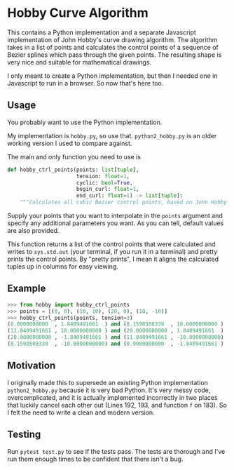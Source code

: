 # Hobby Curve Algorithm
This contains a Python implementation and a separate Javascript implementation of John Hobby's curve drawing algorithm. The algorithm takes in a list of points and calculates the control points of a sequence of Bezier splines which pass through the given points. The resulting shape is very nice and suitable for mathematical drawings.

I only meant to create a Python implementation, but then I needed one in Javascript to run in a browser. So now that's here too.

## Usage
You probably want to use the Python implementation.

My implementation is `hobby.py`, so use that. `python2_hobby.py` is an older working version I used to compare against.

The main and only function you need to use is
```python
def hobby_ctrl_points(points: list[tuple], 
                      tension: float=1, 
                      cyclic: bool=True, 
                      begin_curl: float=1,
                      end_curl: float=1) -> list[tuple]:
    """Calculates all cubic Bezier control points, based on John Hobby's algorithm, and pretty prints them."""
```
Supply your points that you want to interpolate in the `points` argument and specify any additional parameters you want. As you can tell, default values are also provided.

This function returns a list of the control points that were calculated and writes to `sys.std.out` (your terminal, if you run it in a terminal) and pretty prints the control points. By "pretty prints", I mean it aligns the calculated tuples up in columns for easy viewing.

## Example
```python
>>> from hobby import hobby_ctrl_points
>>> points = [(0, 0), (10, 10), (20, 0), (10, -10)]
>>> hobby_ctrl_points(points, tension=3)
(0.0000000000  , 1.8409491661  ) and (8.1590508339  , 10.0000000000 )
(11.8409491661 , 10.0000000000 ) and (20.0000000000 , 1.8409491661  )
(20.0000000000 , -1.8409491661 ) and (11.8409491661 , -10.0000000000)
(8.1590508339  , -10.0000000000) and (0.0000000000  , -1.8409491661 )
```


## Motivation
I originally made this to supersede an existing Python implementation `python2_hobby.py` because it is very bad Python. It's very messy code, overcomplicated, and  it is actually implemented incorrectly in two places that luckily cancel each 
other out (Lines 192, 193, and function `f` on 183). So I felt the need to write a clean and modern version. 

## Testing
Run `pytest test.py` to see if the tests pass. The tests are thorough and I've run them enough times to be confident that
there isn't a bug.
